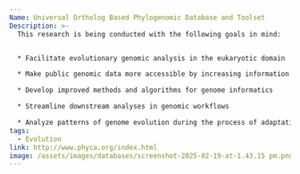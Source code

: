 ```yaml
---
Name: Universal Ortholog Based Phylogenomic Database and Toolset
Description: >-
  This research is being conducted with the following goals in mind:


  * Facilitate evolutionary genomic analysis in the eukaryotic domain

  * Make public genomic data more accessible by increasing information content per unit volume of data

  * Develop improved methods and algorithms for genome informatics

  * Streamline downstream analyses in genomic workflows

  * Analyze patterns of genome evolution during the process of adaptation, speciation, diversification and domestication
tags:
  - Evolution
link: http://www.phyca.org/index.html
image: /assets/images/databases/screenshot-2025-02-19-at-1.43.15 pm.png
---
```

